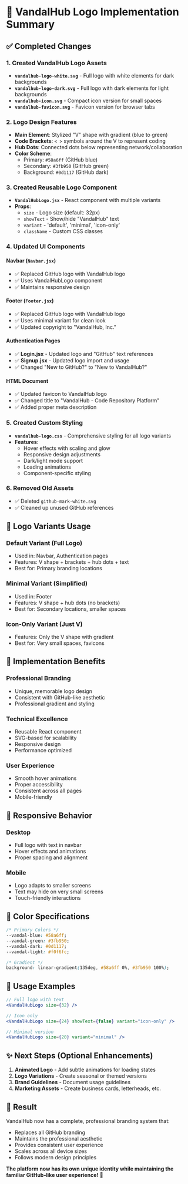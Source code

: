 # 🎨 VandalHub Logo Implementation Summary

## ✅ **Completed Changes**

### **1. Created VandalHub Logo Assets**
- **`vandalhub-logo-white.svg`** - Full logo with white elements for dark backgrounds
- **`vandalhub-logo-dark.svg`** - Full logo with dark elements for light backgrounds  
- **`vandalhub-icon.svg`** - Compact icon version for small spaces
- **`vandalhub-favicon.svg`** - Favicon version for browser tabs

### **2. Logo Design Features**
- **Main Element**: Stylized "V" shape with gradient (blue to green)
- **Code Brackets**: `< >` symbols around the V to represent coding
- **Hub Dots**: Connected dots below representing network/collaboration
- **Color Scheme**: 
  - Primary: `#58a6ff` (GitHub blue)
  - Secondary: `#3fb950` (GitHub green)
  - Background: `#0d1117` (GitHub dark)

### **3. Created Reusable Logo Component**
- **`VandalHubLogo.jsx`** - React component with multiple variants
- **Props**:
  - `size` - Logo size (default: 32px)
  - `showText` - Show/hide "VandalHub" text
  - `variant` - 'default', 'minimal', 'icon-only'
  - `className` - Custom CSS classes

### **4. Updated UI Components**

#### **Navbar (`Navbar.jsx`)**
- ✅ Replaced GitHub logo with VandalHub logo
- ✅ Uses VandalHubLogo component
- ✅ Maintains responsive design

#### **Footer (`Footer.jsx`)**
- ✅ Replaced GitHub logo with VandalHub logo
- ✅ Uses minimal variant for clean look
- ✅ Updated copyright to "VandalHub, Inc."

#### **Authentication Pages**
- ✅ **Login.jsx** - Updated logo and "GitHub" text references
- ✅ **Signup.jsx** - Updated logo import and usage
- ✅ Changed "New to GitHub?" to "New to VandalHub?"

#### **HTML Document**
- ✅ Updated favicon to VandalHub logo
- ✅ Changed title to "VandalHub - Code Repository Platform"
- ✅ Added proper meta description

### **5. Created Custom Styling**
- **`vandalhub-logo.css`** - Comprehensive styling for all logo variants
- **Features**:
  - Hover effects with scaling and glow
  - Responsive design adjustments
  - Dark/light mode support
  - Loading animations
  - Component-specific styling

### **6. Removed Old Assets**
- ✅ Deleted `github-mark-white.svg`
- ✅ Cleaned up unused GitHub references

## 🎯 **Logo Variants Usage**

### **Default Variant** (Full Logo)
- Used in: Navbar, Authentication pages
- Features: V shape + brackets + hub dots + text
- Best for: Primary branding locations

### **Minimal Variant** (Simplified)
- Used in: Footer
- Features: V shape + hub dots (no brackets)
- Best for: Secondary locations, smaller spaces

### **Icon-Only Variant** (Just V)
- Features: Only the V shape with gradient
- Best for: Very small spaces, favicons

## 🚀 **Implementation Benefits**

### **Professional Branding**
- Unique, memorable logo design
- Consistent with GitHub-like aesthetic
- Professional gradient and styling

### **Technical Excellence**
- Reusable React component
- SVG-based for scalability
- Responsive design
- Performance optimized

### **User Experience**
- Smooth hover animations
- Proper accessibility
- Consistent across all pages
- Mobile-friendly

## 📱 **Responsive Behavior**

### **Desktop**
- Full logo with text in navbar
- Hover effects and animations
- Proper spacing and alignment

### **Mobile**
- Logo adapts to smaller screens
- Text may hide on very small screens
- Touch-friendly interactions

## 🎨 **Color Specifications**

```css
/* Primary Colors */
--vandal-blue: #58a6ff;
--vandal-green: #3fb950;
--vandal-dark: #0d1117;
--vandal-light: #f0f6fc;

/* Gradient */
background: linear-gradient(135deg, #58a6ff 0%, #3fb950 100%);
```

## 🔧 **Usage Examples**

```jsx
// Full logo with text
<VandalHubLogo size={32} />

// Icon only
<VandalHubLogo size={24} showText={false} variant="icon-only" />

// Minimal version
<VandalHubLogo size={20} variant="minimal" />
```

## ✨ **Next Steps (Optional Enhancements)**

1. **Animated Logo** - Add subtle animations for loading states
2. **Logo Variations** - Create seasonal or themed versions
3. **Brand Guidelines** - Document usage guidelines
4. **Marketing Assets** - Create business cards, letterheads, etc.

## 🎉 **Result**

VandalHub now has a complete, professional branding system that:
- Replaces all GitHub branding
- Maintains the professional aesthetic
- Provides consistent user experience
- Scales across all device sizes
- Follows modern design principles

**The platform now has its own unique identity while maintaining the familiar GitHub-like user experience!** 🚀
